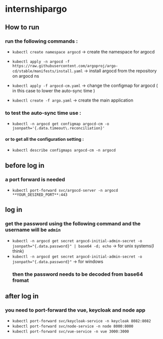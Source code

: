 # internshipargo

## How to run

### run the following commands :

- ``kubectl create namespace argocd``   ->  create the namespace for argocd
- ``kubectl apply -n argocd -f https://raw.githubusercontent.com/argoproj/argo-cd/stable/manifests/install.yaml``     ->  install argocd from the repository on argocd ns


- ``kubectl apply -f argocd-cm.yaml``    ->    change the configmap for argocd ( in this case to lower the auto-sync time )

- ``kubectl create -f argo.yaml``   ->    create the main application


### to test the auto-sync time use :

- ``kubectl -n argocd get configmap argocd-cm -o jsonpath='{.data.timeout\.reconciliation}'``

#### or to get all the configuration setting :

- ``kubectl describe configmaps argocd-cm -n argocd``

##  before log in

### a port forward is needed

- ``kubectl port-forward svc/argocd-server -n argocd **YOUR_DESIRED_PORT**:443``


## log in 

### get the password using the following command and the username will be ```admin```

- ``kubectl -n argocd get secret argocd-initial-admin-secret -o jsonpath="{.data.password}" | base64 -d; echo``   -> for unix systems(I think)
- ``kubectl -n argocd get secret argocd-initial-admin-secret -o jsonpath="{.data.password}"``   ->  for windows
  ### then the password needs to be decoded from base64 fromat
  
## after log in

### you need to port-forward the vue, keycloak and node app

- ``kubectl port-forward svc/keycloak-service -n keycloak 8082:8082``
- ``kubectl port-forward svc/node-service -n node 8000:8000``
- ``kubectl port-forward svc/vue-service -n vue 3000:3000``

